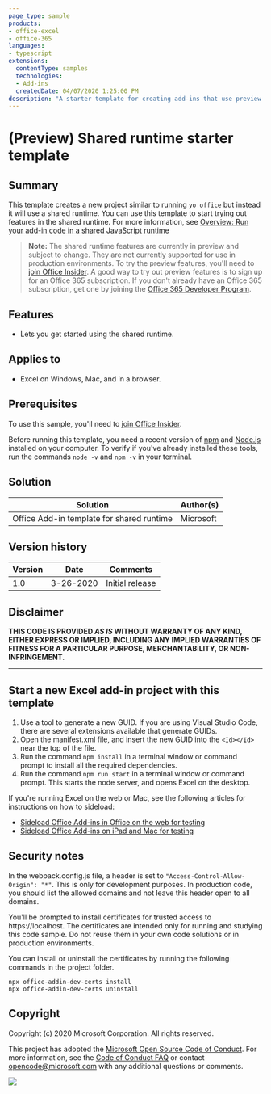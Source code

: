 ```yaml
---
page_type: sample
products:
- office-excel
- office-365
languages:
- typescript
extensions:
  contentType: samples
  technologies:
  - Add-ins
  createdDate: 04/07/2020 1:25:00 PM
description: "A starter template for creating add-ins that use preview shared runtime features."
---
```


# (Preview) Shared runtime starter template

## Summary

This template creates a new project similar to running `yo office` but instead it will use a shared runtime. You can use this template to start trying out features in the shared runtime. For more information, see [Overview: Run your add-in code in a shared JavaScript runtime](https://docs.microsoft.com/office/dev/add-ins/excel/custom-functions-shared-overview)

> **Note:** The shared runtime features are currently in preview and subject to change. They are not currently supported for use in production environments. To try the preview features, you'll need to [join Office Insider](https://insider.office.com/join). A good way to try out preview features is to sign up for an Office 365 subscription. If you don't already have an Office 365 subscription, get one by joining the [Office 365 Developer Program](https://developer.microsoft.com/office/dev-program).

## Features

- Lets you get started using the shared runtime.

## Applies to

- Excel on Windows, Mac, and in a browser.

## Prerequisites

To use this sample, you'll need to [join Office Insider](https://insider.office.com/join).

Before running this template, you need a recent version of [npm](https://www.npmjs.com/get-npm) and [Node.js](https://nodejs.org/en/) installed on your computer. To verify if you've already installed these tools, run the commands `node -v` and `npm -v` in your terminal.

## Solution

Solution | Author(s)
---------|----------
Office Add-in template for shared runtime | Microsoft

## Version history

Version  | Date | Comments
---------| -----| --------
1.0 | 3-26-2020 | Initial release

## Disclaimer

**THIS CODE IS PROVIDED *AS IS* WITHOUT WARRANTY OF ANY KIND, EITHER EXPRESS OR IMPLIED, INCLUDING ANY IMPLIED WARRANTIES OF FITNESS FOR A PARTICULAR PURPOSE, MERCHANTABILITY, OR NON-INFRINGEMENT.**

----------

## Start a new Excel add-in project with this template

1. Use a tool to generate a new GUID. If you are using Visual Studio Code, there are several extensions available that generate GUIDs.
2. Open the manifest.xml file, and insert the new GUID into the `<Id></Id>` near the top of the file. 
3. Run the command `npm install` in a terminal window or command prompt to install all the required dependencies.
4. Run the command `npm run start` in a terminal window or command prompt. This starts the node server, and opens Excel on the desktop.

If you're running Excel on the web or Mac, see the following articles for instructions on how to sideload:

- [Sideload Office Add-ins in Office on the web for testing](https://docs.microsoft.com/office/dev/add-ins/testing/sideload-office-add-ins-for-testing) 
- [Sideload Office Add-ins on iPad and Mac for testing](https://docs.microsoft.com/office/dev/add-ins/testing/sideload-an-office-add-in-on-ipad-and-mac)

## Security notes

In the webpack.config.js file, a header is set to `"Access-Control-Allow-Origin": "*"`. This is only for development purposes. In production code, you should list the allowed domains and not leave this header open to all domains.

You'll be prompted to install certificates for trusted access to https://localhost. The certificates are intended only for running and studying this code sample. Do not reuse them in your own code solutions or in production environments.

You can install or uninstall the certificates by running the following commands in the project folder.

```
npx office-addin-dev-certs install
npx office-addin-dev-certs uninstall
```

## Copyright

Copyright (c) 2020 Microsoft Corporation. All rights reserved.

This project has adopted the [Microsoft Open Source Code of Conduct](https://opensource.microsoft.com/codeofconduct/). For more information, see the [Code of Conduct FAQ](https://opensource.microsoft.com/codeofconduct/faq/) or contact [opencode@microsoft.com](mailto:opencode@microsoft.com) with any additional questions or comments.

<img src="https://telemetry.sharepointpnp.com/officedev/samples/excel-shared-runtime-global-state" />
